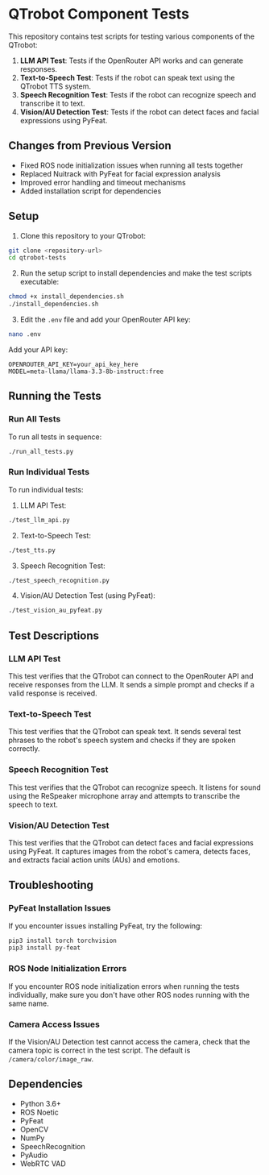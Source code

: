 # QTrobot Component Tests

This repository contains test scripts for testing various components of the QTrobot:

1. **LLM API Test**: Tests if the OpenRouter API works and can generate responses.
2. **Text-to-Speech Test**: Tests if the robot can speak text using the QTrobot TTS system.
3. **Speech Recognition Test**: Tests if the robot can recognize speech and transcribe it to text.
4. **Vision/AU Detection Test**: Tests if the robot can detect faces and facial expressions using PyFeat.

## Changes from Previous Version

- Fixed ROS node initialization issues when running all tests together
- Replaced Nuitrack with PyFeat for facial expression analysis
- Improved error handling and timeout mechanisms
- Added installation script for dependencies

## Setup

1. Clone this repository to your QTrobot:

```bash
git clone <repository-url>
cd qtrobot-tests
```

2. Run the setup script to install dependencies and make the test scripts executable:

```bash
chmod +x install_dependencies.sh
./install_dependencies.sh
```

3. Edit the `.env` file and add your OpenRouter API key:

```bash
nano .env
```

Add your API key:

```
OPENROUTER_API_KEY=your_api_key_here
MODEL=meta-llama/llama-3.3-8b-instruct:free
```

## Running the Tests

### Run All Tests

To run all tests in sequence:

```bash
./run_all_tests.py
```

### Run Individual Tests

To run individual tests:

1. LLM API Test:
```bash
./test_llm_api.py
```

2. Text-to-Speech Test:
```bash
./test_tts.py
```

3. Speech Recognition Test:
```bash
./test_speech_recognition.py
```

4. Vision/AU Detection Test (using PyFeat):
```bash
./test_vision_au_pyfeat.py
```

## Test Descriptions

### LLM API Test

This test verifies that the QTrobot can connect to the OpenRouter API and receive responses from the LLM. It sends a simple prompt and checks if a valid response is received.

### Text-to-Speech Test

This test verifies that the QTrobot can speak text. It sends several test phrases to the robot's speech system and checks if they are spoken correctly.

### Speech Recognition Test

This test verifies that the QTrobot can recognize speech. It listens for sound using the ReSpeaker microphone array and attempts to transcribe the speech to text.

### Vision/AU Detection Test

This test verifies that the QTrobot can detect faces and facial expressions using PyFeat. It captures images from the robot's camera, detects faces, and extracts facial action units (AUs) and emotions.

## Troubleshooting

### PyFeat Installation Issues

If you encounter issues installing PyFeat, try the following:

```bash
pip3 install torch torchvision
pip3 install py-feat
```

### ROS Node Initialization Errors

If you encounter ROS node initialization errors when running the tests individually, make sure you don't have other ROS nodes running with the same name.

### Camera Access Issues

If the Vision/AU Detection test cannot access the camera, check that the camera topic is correct in the test script. The default is `/camera/color/image_raw`.

## Dependencies

- Python 3.6+
- ROS Noetic
- PyFeat
- OpenCV
- NumPy
- SpeechRecognition
- PyAudio
- WebRTC VAD
